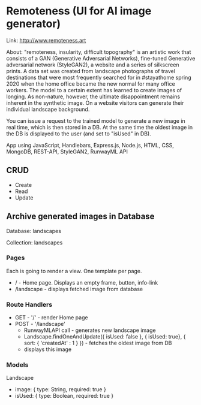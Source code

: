 # Remoteness (UI for AI image generator)

Link: http://www.remoteness.art

About: "remoteness, insularity, difficult topography" is an artistic work that consists of a GAN (Generative Adversarial Networks), fine-tuned Generative adversarial network (StyleGAN2), a website and a series of silkscreen prints. A data set was created from landscape photographs of travel destinations that were most frequently searched for in #stayathome spring 2020 when the home office became the new normal for many office workers. The model to a certain extent has learned to create images of longing. As non-nature, however, the ultimate disappointment remains inherent in the synthetic image. On a website visitors can generate their individual landscape background.

You can issue a request to the trained model to generate a new image in real time, which is then stored in a DB. At the same time the oldest image in the DB is displayed to the user (and set to "isUsed" in DB).

App using JavaScript, Handlebars, Express.js, Node.js, HTML, CSS, MongoDB, REST-API, StyleGAN2, RunwayML API

## CRUD

- Create
- Read
- Update

## Archive generated images in Database

Database: landscapes

Collection: landscapes

### Pages

Each is going to render a view. One template per page.

- / - Home page. Displays an empty frame, button, info-link
- /landscape - displays fetched image from database

### Route Handlers

- GET - '/' - render Home page
- POST - '/landscape'
  - RunwayMLAPI call - generates new landscape image
  - Landscape.findOneAndUpdate({ isUsed: false }, { isUsed: true}, { sort: { 'createdAt' : 1 } }) - fetches the oldest image from DB
  - displays this image

### Models

Landscape

- image: {
  type: String,
  required: true }
- isUsed: {
  type: Boolean,
  required: true }
